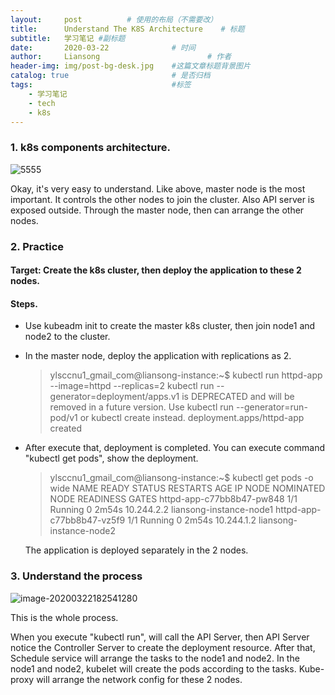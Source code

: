 ```yaml
---
layout:     post   		  # 使用的布局（不需要改）
title:      Understand The K8S Architecture    # 标题
subtitle:   学习笔记 #副标题
date:       2020-03-22 				# 时间
author:     Liansong 						# 作者
header-img: img/post-bg-desk.jpg 	#这篇文章标题背景图片
catalog: true 						# 是否归档
tags:								#标签
    - 学习笔记
    - tech
    - k8s
---
```


### 1. k8s components architecture.

![5555](https://tva1.sinaimg.cn/large/00831rSTgy1gd2v5xofmoj31iv0u0n7a.jpg)

Okay,  it's very easy to understand. Like above, master node is the most important. It controls the other nodes to join the cluster. Also API server is exposed outside. Through the master node, then can arrange the other nodes.

### 2. Practice

#### Target: Create the k8s cluster, then deploy the application to these 2 nodes.

#### Steps.

- Use kubeadm init to create the master k8s cluster, then join node1 and node2 to the cluster.

- In the master node, deploy the application with replications as 2.

  >ylsccnu1_gmail_com@liansong-instance:~$ kubectl run httpd-app --image=httpd --replicas=2
  >kubectl run --generator=deployment/apps.v1 is DEPRECATED and will be removed in a future version. Use kubectl run --generator=run-pod/v1 or kubectl create instead.
  >deployment.apps/httpd-app created

- After execute that, deployment is completed. You can execute command "kubectl get pods", show the deployment.

  >ylsccnu1_gmail_com@liansong-instance:~$ kubectl get pods -o wide
  >NAME                        READY   STATUS    RESTARTS   AGE     IP           NODE                      NOMINATED NODE   READINESS GATES
  >httpd-app-c77bb8b47-pw848   1/1     Running   0          2m54s   10.244.2.2   liansong-instance-node1   <none>           <none>
  >httpd-app-c77bb8b47-vz5f9   1/1     Running   0          2m54s   10.244.1.2   liansong-instance-node2   <none>           <none>

  The application is deployed separately in the 2 nodes.  

### 3. Understand the process

![image-20200322182541280](https://tva1.sinaimg.cn/large/00831rSTgy1gd2vq6vm42j313s0u01co.jpg)

This is the whole process. 

When you execute "kubectl run", will call the API Server, then API Server notice the Controller Server to create the deployment resource. After that, Schedule service will arrange the tasks to the node1 and node2. In the node1 and node2, kubelet will create the pods according to the tasks. Kube-proxy will arrange the network config for these 2 nodes. 



